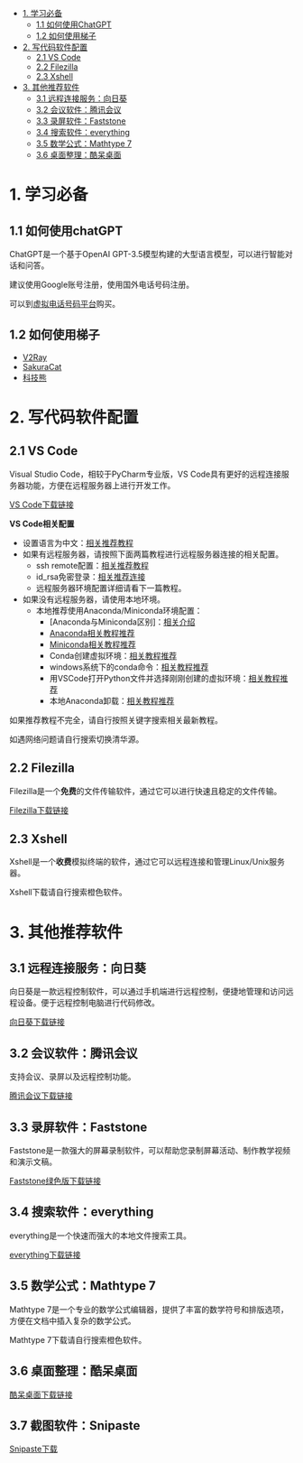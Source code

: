 - [1. 学习必备](#1-学习必备)
  - [1.1 如何使用ChatGPT](#11-如何使用chatgpt)
  - [1.2 如何使用梯子](#12-如何使用梯子)
- [2. 写代码软件配置](#2-写代码软件配置)
  - [2.1 VS Code](#21-vs-code)
  - [2.2 Filezilla](#22-filezilla)
  - [2.3 Xshell](#23-xshell)
- [3. 其他推荐软件](#3-其他推荐软件)
  - [3.1 远程连接服务：向日葵](#31-远程连接服务向日葵)
  - [3.2 会议软件：腾讯会议](#32-会议软件腾讯会议)
  - [3.3 录屏软件：Faststone](#33-录屏软件faststone)
  - [3.4 搜索软件：everything](#34-搜索软件everything)
  - [3.5 数学公式：Mathtype 7](#35-数学公式mathtype-7)
  - [3.6 桌面整理：酷呆桌面](#36-桌面整理酷呆桌面)

# 1. 学习必备

## 1.1 如何使用chatGPT

ChatGPT是一个基于OpenAI GPT-3.5模型构建的大型语言模型，可以进行智能对话和问答。

建议使用Google账号注册，使用国外电话号码注册。

可以到[虚拟电话号码平台](https://sms-activate.org/cn)购买。

## 1.2 如何使用梯子

- [V2Ray](https://xn--888-ok4b9e.xn--jh1al63br2c.com/auth/login)
- [SakuraCat](https://sakuracat-link.com/)
- [科技熊](https://kejibear.cyou/)


# 2. 写代码软件配置


## 2.1 VS Code

Visual Studio Code，相较于PyCharm专业版，VS Code具有更好的远程连接服务器功能，方便在远程服务器上进行开发工作。

[VS Code下载链接](https://code.visualstudio.com/)

**VS Code相关配置**
- 设置语言为中文：[相关推荐教程](https://blog.51cto.com/u_15349906/4998979)
- 如果有远程服务器，请按照下面两篇教程进行远程服务器连接的相关配置。
  - ssh remote配置：[相关推荐教程](https://blog.51cto.com/yijiaobani/2864640)
  - id_rsa免密登录：[相关推荐连接](https://blog.csdn.net/qq_44571245/article/details/123031276)
  - 远程服务器环境配置详细请看下一篇教程。
- 如果没有远程服务器，请使用本地环境。
  - 本地推荐使用Anaconda/Miniconda环境配置：
    - [Anaconda与Miniconda区别]：[相关介绍](https://blog.51cto.com/u_15343606/3634515)
    - [Anaconda相关教程推荐](https://blog.csdn.net/qq_42324086/article/details/108868009)
    - [Miniconda相关教程推荐](https://www.cnblogs.com/ajianbeyourself/p/17310681.html)
    - Conda创建虚拟环境：[相关教程推荐](https://blog.51cto.com/u_15343606/3634515)
    - windows系统下的conda命令：[相关教程推荐](https://blog.csdn.net/u014628771/article/details/80066624)
    - 用VSCode打开Python文件并选择刚刚创建的虚拟环境：[相关教程推荐](https://zhuanlan.zhihu.com/p/269086227)
    - 本地Anaconda卸载：[相关教程推荐](https://huaweicloud.csdn.net/637f7c79dacf622b8df85f13.html?spm=1001.2101.3001.6650.2&utm_medium=distribute.pc_relevant.none-task-blog-2%7Edefault%7ECTRLIST%7Eactivity-2-125707505-blog-95249601.235%5Ev38%5Epc_relevant_anti_t3_base&depth_1-utm_source=distribute.pc_relevant.none-task-blog-2%7Edefault%7ECTRLIST%7Eactivity-2-125707505-blog-95249601.235%5Ev38%5Epc_relevant_anti_t3_base&utm_relevant_index=5)

如果推荐教程不完全，请自行按照关键字搜索相关最新教程。

如遇网络问题请自行搜索切换清华源。

## 2.2 Filezilla

Filezilla是一个**免费**的文件传输软件，通过它可以进行快速且稳定的文件传输。

[Filezilla下载链接](https://filezilla-project.org/)

## 2.3 Xshell

Xshell是一个**收费**模拟终端的软件，通过它可以远程连接和管理Linux/Unix服务器。

Xshell下载请自行搜索橙色软件。

# 3. 其他推荐软件

## 3.1 远程连接服务：向日葵

向日葵是一款远程控制软件，可以通过手机端进行远程控制，便捷地管理和访问远程设备。便于远程控制电脑进行代码修改。

[向日葵下载链接](https://sunlogin.oray.com/)

## 3.2 会议软件：腾讯会议

支持会议、录屏以及远程控制功能。

[腾讯会议下载链接](https://meeting.tencent.com/download/)


## 3.3 录屏软件：Faststone

Faststone是一款强大的屏幕录制软件，可以帮助您录制屏幕活动、制作教学视频和演示文稿。

[Faststone绿色版下载链接](https://www.423down.com/660.html)

## 3.4 搜索软件：everything

everything是一个快速而强大的本地文件搜索工具。

[everything下载链接](https://www.voidtools.com/zh-cn/)

## 3.5 数学公式：Mathtype 7

Mathtype 7是一个专业的数学公式编辑器，提供了丰富的数学符号和排版选项，方便在文档中插入复杂的数学公式。

Mathtype 7下载请自行搜索橙色软件。

## 3.6 桌面整理：酷呆桌面
[酷呆桌面下载链接](https://www.coodesker.com/)

## 3.7 截图软件：Snipaste
[Snipaste下载](https://www.snipaste.com/)

